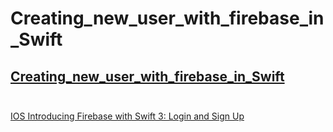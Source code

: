 # Creating_new_user_with_firebase_in_Swift
## [Creating_new_user_with_firebase_in_Swift](https://stackoverflow.com/questions/36579138/creating-new-user-with-firebase-in-swift) <br><br>

[IOS Introducing Firebase with Swift 3: Login and Sign Up](https://www.appcoda.com/firebase-login-signup/) <br><br>
